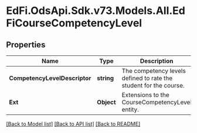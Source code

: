 # EdFi.OdsApi.Sdk.v73.Models.All.EdFiCourseCompetencyLevel

## Properties

Name | Type | Description | Notes
------------ | ------------- | ------------- | -------------
**CompetencyLevelDescriptor** | **string** | The competency levels defined to rate the student for the course. | 
**Ext** | **Object** | Extensions to the CourseCompetencyLevel entity. | [optional] 

[[Back to Model list]](../../README.md#documentation-for-models) [[Back to API list]](../../README.md#documentation-for-api-endpoints) [[Back to README]](../../README.md)

